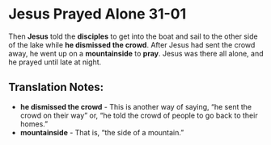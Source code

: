 Jesus Prayed Alone 31-01
==========================


Then **Jesus** told the **disciples** to get into the boat and sail to the
other side of the lake while **he dismissed the crowd**. After Jesus had
sent the crowd away, he went up on a **mountainside** to **pray**. Jesus
was there all alone, and he prayed until late at night.

Translation Notes:
------------------

-   **he dismissed the crowd** - This is another way of saying, “he sent
    the crowd on their way” or, “he told the crowd of people to go
    back to their homes.”
-   **mountainside** - That is, “the side of a mountain.”

